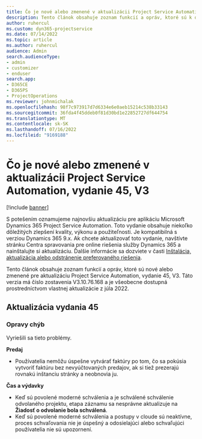 ```yaml
---
title: Čo je nové alebo zmenené v aktualizácii Project Service Automation, vydanie 45, V3
description: Tento článok obsahuje zoznam funkcií a opráv, ktoré sú k dispozícii v aktualizácii Microsoft Dynamics 365 Project Service Automation, vydanie 45, V3.
author: ruhercul
ms.custom: dyn365-projectservice
ms.date: 07/14/2022
ms.topic: article
ms.author: ruhercul
audience: Admin
search.audienceType:
- admin
- customizer
- enduser
search.app:
- D365CE
- D365PS
- ProjectOperations
ms.reviewer: johnmichalak
ms.openlocfilehash: 98f7c973917d7d6334e6e0aeb15214c538b33143
ms.sourcegitcommit: 36fda4f45ddeb0f81d30bd1e22852727df644754
ms.translationtype: MT
ms.contentlocale: sk-SK
ms.lasthandoff: 07/16/2022
ms.locfileid: "9169188"
---
```

# <a name="whats-new-or-changed-in-project-service-automation-update-release-45-v3"></a>Čo je nové alebo zmenené v aktualizácii Project Service Automation, vydanie 45, V3

[!include [banner](../includes/psa-now-project-operations.md)]

S potešením oznamujeme najnovšiu aktualizáciu pre aplikáciu Microsoft Dynamics 365 Project Service Automation. Toto vydanie obsahuje niekoľko dôležitých zlepšení kvality, výkonu a použiteľnosti. Je kompatibilná s verziou Dynamics 365 9.x. Ak chcete aktualizovať toto vydanie, navštívte stránku Centra spravovania pre online riešenia služby Dynamics 365 a nainštalujte si aktualizáciu. Ďalšie informácie sa dozviete v časti [Inštalácia, aktualizácia alebo odstránenie preferovaného riešenia](/power-platform/admin/install-remove-preferred-solution).

Tento článok obsahuje zoznam funkcií a opráv, ktoré sú nové alebo zmenené pre aktualizáciu Project Service Automation, vydanie 45, V3. Táto verzia má číslo zostavenia V3.10.76.168 a je všeobecne dostupná prostredníctvom vlastnej aktualizácie z júla 2022.

## <a name="update-release-45"></a>Aktualizácia vydania 45

### <a name="bug-fixes"></a>Opravy chýb

Vyriešili sa tieto problémy.

**Predaj**

- Používatelia nemôžu úspešne vytvárať faktúry po tom, čo sa pokúsia vytvoriť faktúru bez nevyúčtovaných predajov, ak si tiež prezerajú rovnakú inštanciu stránky a neobnovia ju.

**Čas a výdavky**

- Keď sú povolené moderné schválenia a je schválené schválenie odvolaného projektu, etapa záznamu sa nesprávne aktualizuje na **Žiadosť o odvolanie bola schválená**.
- Keď sú povolené moderné schválenia a postupy v cloude sú neaktívne, proces schvaľovania nie je úspešný a odosielajúci alebo schvaľujúci používatelia nie sú upozornení.
